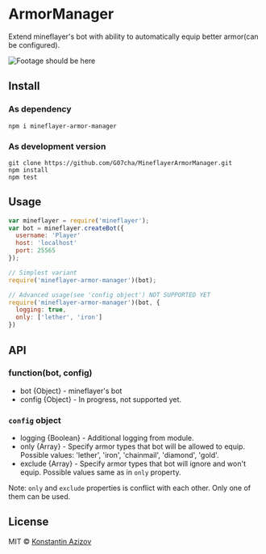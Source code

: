 # ArmorManager

Extend mineflayer's bot with ability to automatically equip better armor(can be configured).

![Footage should be here](/footage.gif)

## Install

### As dependency

`npm i mineflayer-armor-manager`

### As development version

```
git clone https://github.com/G07cha/MineflayerArmorManager.git
npm install
npm test
```

## Usage

```javascript
var mineflayer = require('mineflayer');
var bot = mineflayer.createBot({
  username: 'Player'
  host: 'localhost'
  port: 25565
});

// Simplest variant
require('mineflayer-armor-manager')(bot);

// Advanced usage(see 'config object') NOT SUPPORTED YET
require('mineflayer-armor-manager')(bot, {
  logging: true,
  only: ['lether', 'iron']
})
```

## API

### function(bot, config)

- bot {Object} - mineflayer's bot
- config {Object} - In progress, not supported yet.

### `config` object

- logging {Boolean} - Additional logging from module.
- only {Array} - Specify armor types that bot will be allowed to equip. Possible values: 'lether', 'iron', 'chainmail', 'diamond', 'gold'.
- exclude {Array} - Specify armor types that bot will ignore and won't equip. Possible values same as in `only` property.

Note: `only` and `exclude` properties is conflict with each other. Only one of them can be used.

## License

MIT © [Konstantin Azizov](http://g07cha.github.io)
